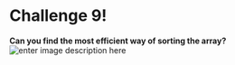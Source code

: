 
# Challenge 9!
**Can you find the most efficient way of sorting the array?**![enter image description here](https://i.makeagif.com/media/4-22-2015/PICTkl.gif)